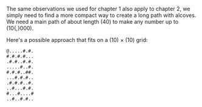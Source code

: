 The same observations we used for chapter 1 also apply to chapter 2, we simply need to find a more compact way to create a long path with alcoves. We need a main path of about length \(40\) to make any number up to \(10{,}000\).

Here's a possible approach that fits on a \(10\) × \(10\) grid:

```
@.....#.#.
#.#.#.#...
.#.#..#.#.
.....#..#.
#.#.#..##.
...#.#.#..
.#.#.#..#.
..#...#.#.
#...#....#
..#..#.#..
```
